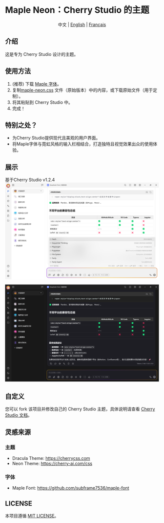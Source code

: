 # Maple Neon：Cherry Studio 的主题

<div style="text-align: center">
中文 |
<a href="https://github.com/BoningtonChen/CherryStudio_themes/blob/master/README.md">English</a> |
<a href="https://github.com/BoningtonChen/CherryStudio_themes/blob/master/docs/README.fr.md">Français</a>
</div>

## 介绍
这是专为 Cherry Studio 设计的主题。

## 使用方法
1. (推荐) 下载 [Maple 字体](https://github.com/subframe7536/maple-font/releases)。
2. 复制[maple-neon.css](../maple-neon.css) 文件（原始版本）中的内容，或下载原始文件（用于定制）。
3. 将其粘贴到 Cherry Studio 中。
4. 完成！

## 特别之处？
- 为Cherry Studio提供现代且美观的用户界面。
- 将Maple字体与霓虹风格的输入栏相结合，打造独特且视觉效果出众的使用体验。

## 展示
基于Cherry Studio v1.2.4
![浅色页面](../images/main-page-light.png)

![深色页面](../images/main-page-dark.png)

## 自定义
您可以 fork 该项目并修改自己的 Cherry Studio 主题，具体说明请查看 [Cherry Studio 文档](https://docs.cherry-ai.com/personalization-settings/css)。

## 灵感来源
### 主题
- Dracula Theme: https://cherrycss.com
- Neon Theme: https://cherry-ai.com/css

### 字体
- Maple Font: https://github.com/subframe7536/maple-font

## LICENSE
本项目遵循 [MIT LICENSE](../LICENSE)。